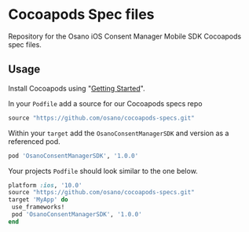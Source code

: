 # Cocoapods Spec files

Repository for the Osano iOS Consent Manager Mobile SDK Cocoapods spec files.

## Usage

Install Cocoapods using "[Getting Started](https://guides.cocoapods.org/using/getting-started.html)".

In your `Podfile` add a source for our Cocoapods specs repo

```Ruby
source "https://github.com/osano/cocoapods-specs.git"
```

Within your `target` add the `OsanoConsentManagerSDK` and version as a referenced pod.

```Ruby
pod 'OsanoConsentManagerSDK', '1.0.0'
```

Your projects `Podfile` should look similar to the one below.

```Ruby
platform :ios, '10.0'
source "https://github.com/osano/cocoapods-specs.git"
target 'MyApp' do
 use_frameworks!
 pod 'OsanoConsentManagerSDK', '1.0.0'
end
```
